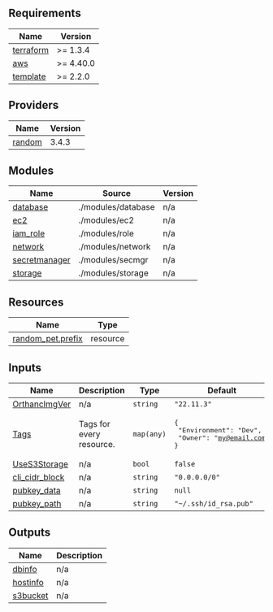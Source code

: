 ## Requirements

| Name | Version |
|------|---------|
| <a name="requirement_terraform"></a> [terraform](#requirement\_terraform) | >= 1.3.4 |
| <a name="requirement_aws"></a> [aws](#requirement\_aws) | >= 4.40.0 |
| <a name="requirement_template"></a> [template](#requirement\_template) | >= 2.2.0 |

## Providers

| Name | Version |
|------|---------|
| <a name="provider_random"></a> [random](#provider\_random) | 3.4.3 |

## Modules

| Name | Source | Version |
|------|--------|---------|
| <a name="module_database"></a> [database](#module\_database) | ./modules/database | n/a |
| <a name="module_ec2"></a> [ec2](#module\_ec2) | ./modules/ec2 | n/a |
| <a name="module_iam_role"></a> [iam\_role](#module\_iam\_role) | ./modules/role | n/a |
| <a name="module_network"></a> [network](#module\_network) | ./modules/network | n/a |
| <a name="module_secretmanager"></a> [secretmanager](#module\_secretmanager) | ./modules/secmgr | n/a |
| <a name="module_storage"></a> [storage](#module\_storage) | ./modules/storage | n/a |

## Resources

| Name | Type |
|------|------|
| [random_pet.prefix](https://registry.terraform.io/providers/hashicorp/random/latest/docs/resources/pet) | resource |

## Inputs

| Name | Description | Type | Default | Required |
|------|-------------|------|---------|:--------:|
| <a name="input_OrthancImgVer"></a> [OrthancImgVer](#input\_OrthancImgVer) | n/a | `string` | `"22.11.3"` | no |
| <a name="input_Tags"></a> [Tags](#input\_Tags) | Tags for every resource. | `map(any)` | <pre>{<br>  "Environment": "Dev",<br>  "Owner": "my@email.com"<br>}</pre> | no |
| <a name="input_UseS3Storage"></a> [UseS3Storage](#input\_UseS3Storage) | n/a | `bool` | `false` | no |
| <a name="input_cli_cidr_block"></a> [cli\_cidr\_block](#input\_cli\_cidr\_block) | n/a | `string` | `"0.0.0.0/0"` | no |
| <a name="input_pubkey_data"></a> [pubkey\_data](#input\_pubkey\_data) | n/a | `string` | `null` | no |
| <a name="input_pubkey_path"></a> [pubkey\_path](#input\_pubkey\_path) | n/a | `string` | `"~/.ssh/id_rsa.pub"` | no |

## Outputs

| Name | Description |
|------|-------------|
| <a name="output_dbinfo"></a> [dbinfo](#output\_dbinfo) | n/a |
| <a name="output_hostinfo"></a> [hostinfo](#output\_hostinfo) | n/a |
| <a name="output_s3bucket"></a> [s3bucket](#output\_s3bucket) | n/a |
